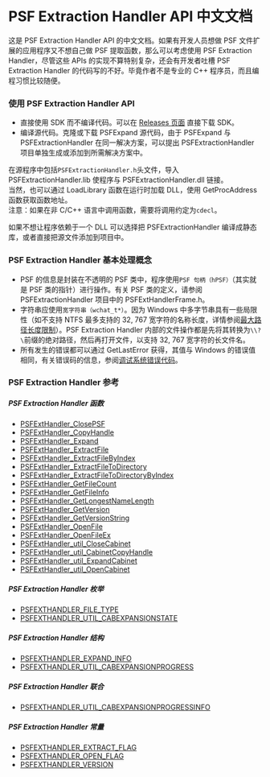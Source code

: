# PSF Extraction Handler API 中文文档
这是 PSF Extraction Handler API 的中文文档。如果有开发人员想做 PSF 文件扩展的应用程序又不想自己做 PSF 提取函数，那么可以考虑使用 PSF Extraction Handler，尽管这些 APIs 的实现不算特别复杂，还会有开发者吐槽 PSF Extraction Handler 的代码写的不好。毕竟作者不是专业的 C++ 程序员，而且编程习惯比较随便。
### 使用 PSF Extraction Handler API
- 直接使用 SDK 而不编译代码。可以在 [Releases 页面](https://github.com/Lourdle/PSFExpand/releases) 直接下载 SDK。
- 编译源代码。克隆或下载 PSFExpand 源代码，由于 PSFExpand 与 PSFExtractionHandler 在同一解决方案，可以提出 PSFExtractionHandler 项目单独生成或添加到所需解决方案中。

在源程序中包括`PSFExtractionHandler.h`头文件，导入 PSFExtractionHandler.lib 使程序与 PSFExtractionHandler.dll 链接。  
当然，也可以通过 LoadLibrary 函数在运行时加载 DLL，使用 GetProcAddress 函数获取函数地址。  
注意：如果在非 C/C++ 语言中调用函数，需要将调用约定为`cdecl`。  

如果不想让程序依赖于一个 DLL 可以选择把 PSFExtractionHandler 编译成静态库，或者直接把源文件添加到项目中。  
### PSF Extraction Handler 基本处理概念
- PSF 的信息是封装在不透明的 PSF 类中，程序使用`PSF 句柄（hPSF）`（其实就是 PSF 类的指针）进行操作。有关 PSF 类的定义，请参阅 PSFExtractionHandler 项目中的 PSFExtHandlerFrame.h。
- 字符串应使用`宽字符串（wchat_t*）`。因为 Windows 中多字节串具有一些局限性（如不支持 NTFS 最多支持的 32, 767 宽字符的名称长度，详情参阅[最大路径长度限制](https://docs.microsoft.com/zh-cn/windows/win32/fileio/maximum-file-path-limitation)）。PSF Extraction Handler 内部的文件操作都是先将其转换为`\\?\`前缀的绝对路径，然后再打开文件，以支持 32, 767 宽字符的长文件名。
- 所有发生的错误都可以通过 GetLastError 获得，其值与 Windows 的错误值相同，有关错误码的信息，参阅[调试系统错误代码](https://docs.microsoft.com/zh-cn/windows/win32/debug/system-error-codes)。
### PSF Extraction Handler 参考
##### PSF Extraction Handler 函数
- [PSFExtHandler_ClosePSF](APIs/PSFExtHandler_ClosePSF_zh-Hans.md)
- [PSFExtHandler_CopyHandle](APIs/PSFExtHandler_CopyHandle_zh-Hans.md)
- [PSFExtHandler_Expand](APIs/PSFExtHandler_Expand_zh-Hans.md)
- [PSFExtHandler_ExtractFile](APIs/PSFExtHandler_ExtractFile_zh-Hans.md)
- [PSFExtHandler_ExtractFileByIndex](APIs/PSFExtHandler_ExtractFileByIndex_zh-Hans.md)
- [PSFExtHandler_ExtractFileToDirectory](APIs/PSFExtHandler_ExtractFileToDirectory_zh-Hans.md)
- [PSFExtHandler_ExtractFileToDirectoryByIndex](APIs/PSFExtHandler_ExtractFileToDirectoryByIndex_zh-Hans.md)
- [PSFExtHandler_GetFileCount](APIs/PSFExtHandler_GetFileCount_zh-Hans.md)
- [PSFExtHandler_GetFileInfo](APIs/PSFExtHandler_GetFileInfo_zh-Hans.md)
- [PSFExtHandler_GetLongestNameLength](APIs/PSFExtHandler_GetLongestNameLength_zh-Hans.md)
- [PSFExtHandler_GetVersion](APIs/PSFExtHandler_GetVersion_zh-Hans.md)
- [PSFExtHandler_GetVersionString](APIs/PSFExtHandler_GetVersionString_zh-Hans.md)
- [PSFExtHandler_OpenFile](APIs/PSFExtHandler_OpenFile_zh-Hans.md)
- [PSFExtHandler_OpenFileEx](APIs/PSFExtHandler_OpenFileEx_zh-Hans.md)
- [PSFExtHandler_util_CloseCabinet](APIs/PSFExtHandler_util_CloseCabinet_zh-Hans.md)
- [PSFExtHandler_util_CabinetCopyHandle](APIs/PSFExtHandler_util_CabinetCopyHandle_zh-Hans.md)
- [PSFExtHandler_util_ExpandCabinet](APIs/PSFExtHandler_util_ExpandCabinet_zh-Hans.md)
- [PSFExtHandler_util_OpenCabinet](APIs/PSFExtHandler_util_OpenCabinet_zh-Hans.md)
##### PSF Extraction Handler 枚举
- [PSFEXTHANDLER_FILE_TYPE](APIs/PSFEXTHANDLER_FILE_TYPE_zh-Hans.md)
- [PSFEXTHANDLER_UTIL_CABEXPANSIONSTATE](APIs/PSFEXTHANDLER_UTIL_CABEXPANSIONSTATE_zh-Hans.md)
##### PSF Extraction Handler 结构
- [PSFEXTHANDLER_EXPAND_INFO](APIs/PSFEXTHANDLER_EXPAND_INFO_zh-Hans.md)
- [PSFEXTHANDLER_UTIL_CABEXPANSIONPROGRESS](APIs/PSFEXTHANDLER_UTIL_CABEXPANSIONPROGRESS_zh-Hans.md)
##### PSF Extraction Handler 联合
- [PSFEXTHANDLER_UTIL_CABEXPANSIONPROGRESSINFO](APIs/PSFEXTHANDLER_UTIL_CABEXPANSIONPROGRESSINFO_zh-Hans.md)
##### PSF Extraction Handler 常量
- [PSFEXTHANDLER_EXTRACT_FLAG](APIs/PSFEXTHANDLER_EXTRACT_FLAG_zh-Hans.md)
- [PSFEXTHANDLER_OPEN_FLAG](APIs/PSFEXTHANDLER_OPEN_FLAG_zh-Hans.md)
- [PSFEXTHANDLER_VERSION](APIs/PSFEXTHANDLER_VERSION_zh-Hans.md)
